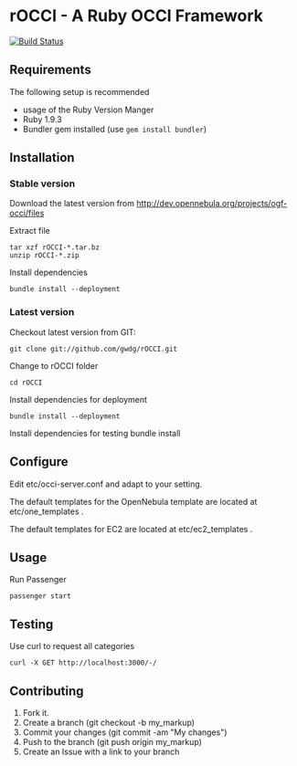 rOCCI - A Ruby OCCI Framework
=============================

[![Build Status](https://secure.travis-ci.org/gwdg/rOCCI.png)](http://travis-ci.org/gwdg/rOCCI)

Requirements
------------

The following setup is recommended

* usage of the Ruby Version Manger
* Ruby 1.9.3
* Bundler gem installed (use ```gem install bundler```)

Installation
------------

### Stable version

Download the latest version from http://dev.opennebula.org/projects/ogf-occi/files

Extract file

    tar xzf rOCCI-*.tar.bz
    unzip rOCCI-*.zip

Install dependencies

    bundle install --deployment

### Latest version

Checkout latest version from GIT:

    git clone git://github.com/gwdg/rOCCI.git

Change to rOCCI folder

    cd rOCCI

Install dependencies for deployment

    bundle install --deployment

Install dependencies for testing
    bundle install

Configure
---------

Edit etc/occi-server.conf and adapt to your setting.

The default templates for the OpenNebula template are located at etc/one_templates .

The default templates for EC2 are located at etc/ec2_templates .

Usage
-----

Run Passenger

    passenger start

Testing
-------

Use curl to request all categories

    curl -X GET http://localhost:3000/-/

Contributing
------------

1. Fork it.
2. Create a branch (git checkout -b my_markup)
3. Commit your changes (git commit -am "My changes")
4. Push to the branch (git push origin my_markup)
5. Create an Issue with a link to your branch